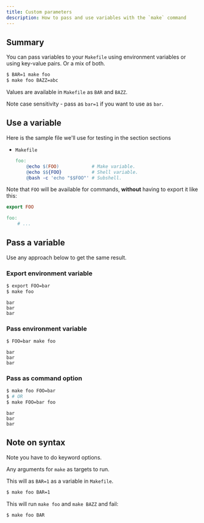 ```yaml
---
title: Custom parameters
description: How to pass and use variables with the `make` command
---
```



## Summary

You can pass variables to your `Makefile` using environment variables or using key-value pairs. Or a mix of both.

```sh
$ BAR=1 make foo
$ make foo BAZZ=abc
```

Values are available in `Makefile` as `BAR` and `BAZZ`.

Note case sensitivity - pass as `bar=1` if you want to use as `bar`.


## Use a variable

Here is the sample file we'll use for testing in the section sections

- `Makefile`
    ```Makefile
    foo:
        @echo $(FOO)            # Make variable.
        @echo $${FOO}           # Shell variable.
        @bash -c 'echo "$$FOO"' # Subshell.
    ```

Note that `FOO` will be available for commands, **without** having to export it like this:

```mk
export FOO

foo:
    # ...
```


## Pass a variable

Use any approach below to get the same result.

### Export environment variable

```sh
$ export FOO=bar
$ make foo
```

```
bar
bar
bar
```

### Pass environment variable

```sh
$ FOO=bar make foo
```

```
bar
bar
bar
```

### Pass as command option

```sh
$ make foo FOO=bar
$ # OR
$ make FOO=bar foo
```

```
bar
bar
bar
```


## Note on syntax

Note you have to do keyword options.

Any arguments for `make` as targets to run.

This will as `BAR=1` as a variable in `Makefile`.

```sh
$ make foo BAR=1
```

This will run `make foo` and `make BAZZ` and fail:

```sh
$ make foo BAR
```
